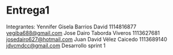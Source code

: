 # Entrega1
Integrantes:
Yennifer Gisela Barrios David 1114816877 yegiba688@gmail.com
Jose Dairo Taborda Viveros 1113627681 josedairo627@hotmail.com
Juan David Vélez Caicedo 1113689140 jdvcmdcc@gmail.com
Desarrollo  sprint 1
